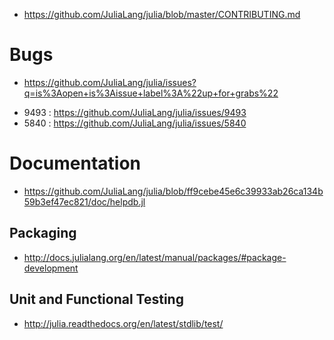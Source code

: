 * https://github.com/JuliaLang/julia/blob/master/CONTRIBUTING.md

# Bugs
* https://github.com/JuliaLang/julia/issues?q=is%3Aopen+is%3Aissue+label%3A%22up+for+grabs%22
- 9493 : https://github.com/JuliaLang/julia/issues/9493
- 5840 : https://github.com/JuliaLang/julia/issues/5840


# Documentation
* https://github.com/JuliaLang/julia/blob/ff9cebe45e6c39933ab26ca134b59b3ef47ec821/doc/helpdb.jl

## Packaging
- http://docs.julialang.org/en/latest/manual/packages/#package-development

## Unit and Functional Testing
* http://julia.readthedocs.org/en/latest/stdlib/test/
    
